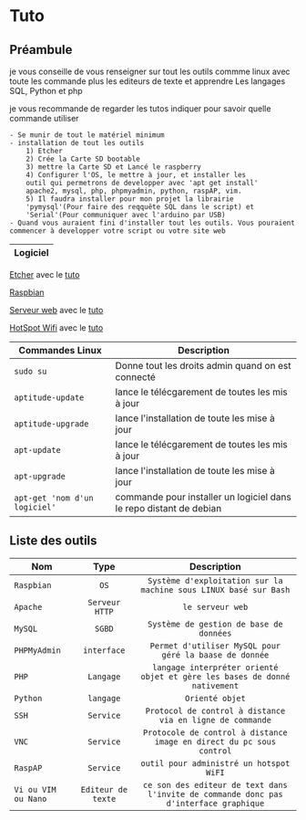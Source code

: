 # Tuto

## Préambule

je vous conseille de vous renseigner sur tout les outils commme linux avec toute les commande plus les editeurs de texte et apprendre Les langages SQL, Python et php

je vous recommande de regarder les tutos indiquer pour savoir quelle commande utiliser

    - Se munir de tout le matériel minimum
    - installation de tout les outils
        1) Etcher
        2) Crée la Carte SD bootable
        3) mettre la Carte SD et Lancé le raspberry
        4) Configurer l'OS, le mettre à jour, et installer les
        outil qui permetrons de developper avec 'apt get install'
        apache2, mysql, php, phpmyadmin, python, raspAP, vim.
        5) Il faudra installer pour mon projet la librairie
        'pymysql'(Pour faire des reqquête SQL dans le script) et
        'Serial'(Pour communiquer avec l'arduino par USB)
    - Quand vous auraient fini d'installer tout les outils. Vous pouraient commencer à developper votre script ou votre site web  

| **Logiciel** |
|---|

[Etcher](https://etcher.io/) avec le [tuto](https://www.framboise314.fr/installation-de-raspbian-pour-le-raspberry-pi-sur-carte-micro-sd-avec-etcher/)

[Raspbian](https://raspbian-france.fr/telechargements/)

[Serveur web](https://www.google.fr/search?q=serveur+web&rlz=1C1CHBF_frFR810FR811&oq=serveur+web+&aqs=chrome..69i57j69i60j0l4.4090j0j7&sourceid=chrome&ie=UTF-8) avec le [tuto](https://www.framboise314.fr/installation-de-raspbian-pour-le-raspberry-pi-sur-carte-micro-sd-avec-etcher/)

[HotSpot Wifi](https://www.google.fr/search?q=hotspot+wifi+raspberry&rlz=1C1CHBF_frFR810FR811&oq=hotspot+wifi+&aqs=chrome.0.69i59j0j69i57j0l3.5718j0j7&sourceid=chrome&ie=UTF-8) avec le [tuto](https://raspbian-france.fr/creer-un-hotspot-wi-fi-en-moins-de-10-minutes-avec-la-raspberry-pi/)

| **Commandes Linux** | **Description** |
|---| --- |
| `sudo su` | Donne tout les droits admin quand on est connecté |
| `aptitude-update`| lance le télécgarement de toutes les mis à jour |
| `aptitude-upgrade`| lance l'installation de toute les mise à jour |
| `apt-update`| lance le télécgarement de toutes les mis à jour |
| `apt-upgrade`| lance l'installation de toute les mise à jour |
| `apt-get 'nom d'un logiciel'`| commande pour installer un logiciel dans le repo distant de debian |

## Liste des outils

| **Nom** | **Type** | **Description** |
| --- | :---: | :---: |
| `Raspbian` | `OS` | `Système d'exploitation sur la machine sous LINUX basé sur Bash` |
| `Apache` | `Serveur HTTP` | `le serveur web` |
| `MySQL` | `SGBD` | `Système de gestion de base de données` |
| `PHPMyAdmin` | `interface` | `Permet d'utiliser MySQL pour géré la baase de donnée` |
| `PHP` | `Langage` | `langage interpréter orienté objet et gère les bases de donné nativement` |
| `Python` | `langage` | `Orienté objet` |
| `SSH` | `Service` | `Protocol de control à distance via en ligne de commande` |
| `VNC` | `Service` | `Protocole de control à distance image en direct du pc sous control` |
| `RaspAP` | `Service` | `outil pour administré un hotspot WiFI` |
| `Vi ou VIM ou Nano` | `Editeur de texte` | `ce son des editeur de text dans l'invite de commande donc pas d'interface graphique` |